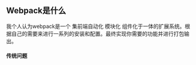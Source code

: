 
## Webpack是什么
 我个人认为webpack是一个 集前端自动化 模块化 组件化于一体的扩展系统。根据自己的需要来进行一系列的安装和配置。最终实现你需要的功能并进行打包输出。

#### 传统问题

####



 ##
